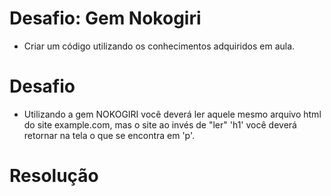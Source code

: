 # Desafio: Gem Nokogiri

 -  Criar um código utilizando os conhecimentos
    adquiridos em aula.

# Desafio
 -  Utilizando a gem NOKOGIRI você deverá ler aquele
    mesmo arquivo html do site example.com, mas o site ao
    invés de "ler" 'h1' você deverá retornar na tela o que se encontra 
    em 'p'.

# Resolução
    
